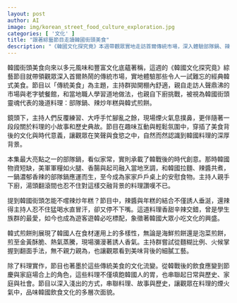 ```yaml
---
layout: post
author: AI
image: img/korean_street_food_culture_exploration.jpg
categories: [ '文化' ]
title: "跟著綜藝節目走讀韓國街頭美食"
description: "《韓國文化探究竟》本週帶觀眾實地走訪首爾傳統市場，深入體驗部隊鍋、辣炒年糕和韓式煎餅等經典韓國街頭美食。節目中不僅展示料理製作的手忙腳亂與樂趣，也穿插美食背後的歷史典故和文化意義，讓觀眾在輕鬆氣氛中感受韓國飲食多層次的文化底蘊。"
---
```

韓國街頭美食向來以多元風味和豐富文化底蘊著稱，這週的《韓國文化探究竟》綜藝節目就帶領觀眾深入首爾熱鬧的傳統市場，實地體驗那些令人一試難忘的經典韓式美食。節目以「傳統美食」為主題，主持群拋開棚內舒適，親自走訪人聲鼎沸的市場與老字號餐館，和當地職人學習道地做法，也親自下廚挑戰，被視為韓國街頭靈魂代表的幾道料理：部隊鍋、辣炒年糕與韓式煎餅。

鏡頭下，主持人們反覆練習、大呼手忙腳亂之餘，現場煙火氣息撲鼻，更伴隨著一段段關於料理的小故事和歷史典故。節目在趣味互動與輕鬆氛圍中，穿插了美食背後的文化與時代意義，讓觀眾在笑聲與食慾之中，自然而然認識到韓國料理的深厚背景。

本集最大亮點之一的部隊鍋，看似家常，實則承載了韓戰後的時代創意。那時韓國物資短缺，美軍軍糧如火腿、香腸與起司融入當地烹調，和韓國拉麵、辣醬共煮，一鍋濃郁香辣的部隊鍋應運而生，至今成為家家戶戶桌上的安慰食物。主持人親手下廚，湯頭翻滾間也忍不住對這樣交融背景的料理讚嘆不已。

提到韓國街頭怎能不嚐辣炒年糕？節目中，辣醬與年糕的結合不僅誘人垂涎，還辣得主持人忍不住猛喝水直冒汗，卻又停不下嘴。這道料理香甜辛辣交錯，曾是學生族群的最愛，如今也成為遊客遊韓必吃標配，象徵著韓國大眾小吃文化的興盛。

韓式煎餅則展現了韓國人在食材運用上的多樣性，無論是海鮮煎餅還是泡菜煎餅，煎至金黃酥脆、熱氣蒸騰，現場瀰漫著誘人香氣。主持群嘗試從麵糊比例、火候掌握到翻面手法，無不親力親為，也讓觀眾看到美味背後的細膩工藝。

除了料理實作，節目也著墨於這些傳統美食的文化流變。從韓戰後的飲食應變到節慶與家庭場合上的角色，這些料理不僅填飽韓國人的胃，也串聯起日常與歷史、家庭與社會。節目以深入淺出的方式，串聯料理、故事與歷史，讓觀眾在料理的煙火氣中，品味韓國飲食文化的多層次面貌。